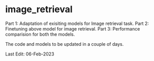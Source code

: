# image_retrieval

Part 1: Adaptation of exisiting models for Image retrieval task.
Part 2: Finetuning above model for image retrieval.
Part 3: Performance comparision for both the models. 

The code and models to be updated in a couple of days.

Last Edit: 06-Feb-2023

